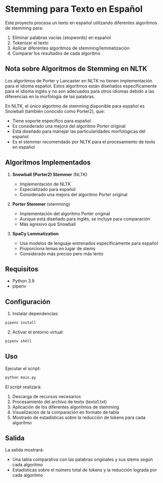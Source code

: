 # Stemming para Texto en Español

Este proyecto procesa un texto en español utilizando diferentes algoritmos de stemming para:
1. Eliminar palabras vacías (stopwords) en español
2. Tokenizar el texto
3. Aplicar diferentes algoritmos de stemming/lemmatización
4. Comparar los resultados de cada algoritmo

## Nota sobre Algoritmos de Stemming en NLTK

Los algoritmos de Porter y Lancaster en NLTK no tienen implementación para el idioma español. 
Estos algoritmos están diseñados específicamente para el idioma inglés y no son adecuados para 
otros idiomas debido a las diferencias en la morfología de las palabras.

En NLTK, el único algoritmo de stemming disponible para español es Snowball (también conocido como Porter2), que:
- Tiene soporte específico para español
- Es considerado una mejora del algoritmo Porter original
- Está diseñado para manejar las particularidades morfológicas del español
- Es el stemmer recomendado por NLTK para el procesamiento de texto en español

## Algoritmos Implementados

1. **Snowball (Porter2) Stemmer** (NLTK)
   - Implementación de NLTK
   - Especializado para español
   - Considerado una mejora del algoritmo Porter original

2. **Porter Stemmer** (stemming)
   - Implementación del algoritmo Porter original
   - Aunque está diseñado para inglés, se incluye para comparación
   - Más agresivo que Snowball

3. **SpaCy Lemmatization**
   - Usa modelos de lenguaje entrenados específicamente para español
   - Proporciona lemas en lugar de stems
   - Considerado más preciso pero más lento

## Requisitos

- Python 3.9
- pipenv

## Configuración

1. Instalar dependencias:
```bash
pipenv install
```

2. Activar el entorno virtual:
```bash
pipenv shell
```

## Uso

Ejecutar el script:
```bash
python main.py
```

El script realizará:
1. Descarga de recursos necesarios
2. Procesamiento del archivo de texto (texto1.txt)
3. Aplicación de los diferentes algoritmos de stemming
4. Visualización de la comparación en formato de tabla
5. Mostrado de estadísticas sobre la reducción de tokens para cada algoritmo

## Salida

La salida mostrará:
- Una tabla comparativa con las palabras originales y sus stems según cada algoritmo
- Estadísticas sobre el número total de tokens y la reducción lograda por cada algoritmo 